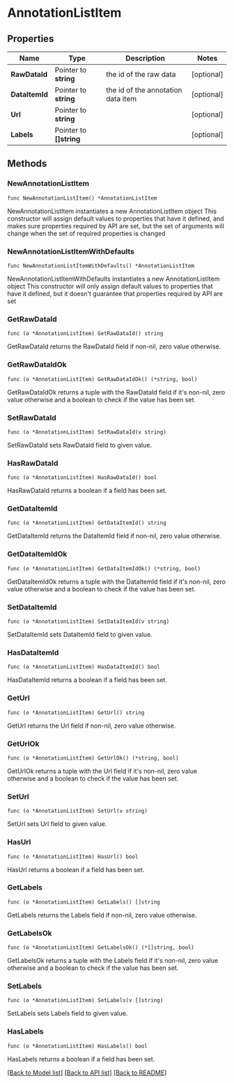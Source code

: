 # AnnotationListItem

## Properties

Name | Type | Description | Notes
------------ | ------------- | ------------- | -------------
**RawDataId** | Pointer to **string** | the id of the raw data | [optional] 
**DataItemId** | Pointer to **string** | the id of the annotation data item | [optional] 
**Url** | Pointer to **string** |  | [optional] 
**Labels** | Pointer to **[]string** |  | [optional] 

## Methods

### NewAnnotationListItem

`func NewAnnotationListItem() *AnnotationListItem`

NewAnnotationListItem instantiates a new AnnotationListItem object
This constructor will assign default values to properties that have it defined,
and makes sure properties required by API are set, but the set of arguments
will change when the set of required properties is changed

### NewAnnotationListItemWithDefaults

`func NewAnnotationListItemWithDefaults() *AnnotationListItem`

NewAnnotationListItemWithDefaults instantiates a new AnnotationListItem object
This constructor will only assign default values to properties that have it defined,
but it doesn't guarantee that properties required by API are set

### GetRawDataId

`func (o *AnnotationListItem) GetRawDataId() string`

GetRawDataId returns the RawDataId field if non-nil, zero value otherwise.

### GetRawDataIdOk

`func (o *AnnotationListItem) GetRawDataIdOk() (*string, bool)`

GetRawDataIdOk returns a tuple with the RawDataId field if it's non-nil, zero value otherwise
and a boolean to check if the value has been set.

### SetRawDataId

`func (o *AnnotationListItem) SetRawDataId(v string)`

SetRawDataId sets RawDataId field to given value.

### HasRawDataId

`func (o *AnnotationListItem) HasRawDataId() bool`

HasRawDataId returns a boolean if a field has been set.

### GetDataItemId

`func (o *AnnotationListItem) GetDataItemId() string`

GetDataItemId returns the DataItemId field if non-nil, zero value otherwise.

### GetDataItemIdOk

`func (o *AnnotationListItem) GetDataItemIdOk() (*string, bool)`

GetDataItemIdOk returns a tuple with the DataItemId field if it's non-nil, zero value otherwise
and a boolean to check if the value has been set.

### SetDataItemId

`func (o *AnnotationListItem) SetDataItemId(v string)`

SetDataItemId sets DataItemId field to given value.

### HasDataItemId

`func (o *AnnotationListItem) HasDataItemId() bool`

HasDataItemId returns a boolean if a field has been set.

### GetUrl

`func (o *AnnotationListItem) GetUrl() string`

GetUrl returns the Url field if non-nil, zero value otherwise.

### GetUrlOk

`func (o *AnnotationListItem) GetUrlOk() (*string, bool)`

GetUrlOk returns a tuple with the Url field if it's non-nil, zero value otherwise
and a boolean to check if the value has been set.

### SetUrl

`func (o *AnnotationListItem) SetUrl(v string)`

SetUrl sets Url field to given value.

### HasUrl

`func (o *AnnotationListItem) HasUrl() bool`

HasUrl returns a boolean if a field has been set.

### GetLabels

`func (o *AnnotationListItem) GetLabels() []string`

GetLabels returns the Labels field if non-nil, zero value otherwise.

### GetLabelsOk

`func (o *AnnotationListItem) GetLabelsOk() (*[]string, bool)`

GetLabelsOk returns a tuple with the Labels field if it's non-nil, zero value otherwise
and a boolean to check if the value has been set.

### SetLabels

`func (o *AnnotationListItem) SetLabels(v []string)`

SetLabels sets Labels field to given value.

### HasLabels

`func (o *AnnotationListItem) HasLabels() bool`

HasLabels returns a boolean if a field has been set.


[[Back to Model list]](../README.md#documentation-for-models) [[Back to API list]](../README.md#documentation-for-api-endpoints) [[Back to README]](../README.md)


